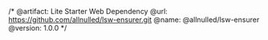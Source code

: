 /*
  @artifact:  Lite Starter Web Dependency
  @url:       https://github.com/allnulled/lsw-ensurer.git
  @name:      @allnulled/lsw-ensurer
  @version:   1.0.0
*/